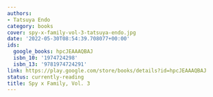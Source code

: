 ```yaml
---
authors:
- Tatsuya Endo
category: books
cover: spy-x-family-vol-3-tatsuya-endo.jpg
date: '2022-05-30T08:54:39.708077+00:00'
ids:
  google_books: hpcJEAAAQBAJ
  isbn_10: '1974724298'
  isbn_13: '9781974724291'
link: https://play.google.com/store/books/details?id=hpcJEAAAQBAJ
status: currently-reading
title: Spy x Family, Vol. 3
---
```


